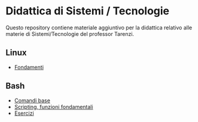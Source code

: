 # Didattica di Sistemi / Tecnologie
Questo repository contiene materiale aggiuntivo per la didattica relativo alle materie di Sistemi/Tecnologie del professor Tarenzi.

## Linux
- [Fondamenti](linux/fondamenti.md)

## Bash
- [Comandi base](bash/comandi-base.md)
- [Scripting, funzioni fondamentali](bash/scripting.md)
- [Esercizi](bash/)